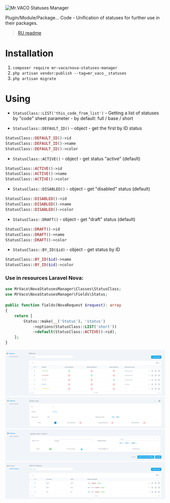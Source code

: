![Mr.VACO Statuses Manager](https://preview.dragon-code.pro/Mr.VACO/Statuses%20Manager.svg?pretty-title=0&github%5Brepository%5D=MrVACO%2FNovaStatusesManager&mode=auto)

Plugin/Module/Package... Code - Unification of statuses for further use in their packages.

> [RU readme](https://github.com/MrVACO/NovaStatusesManager/blob/main/README.ru.md)

# Installation

1. ```composer require mr-vaco/nova-statuses-manager```
2. ```php artisan vendor:publish --tag=mr_vaco__statuses```
3. ```php artisan migrate```

# Using

- ```StatusClass::LIST('this_code_from_list')``` - Getting a list of statuses by "code" sheet parameter - by default: full / base / short

- ```StatusClass::DEFAULT_ID()``` - object - get the first by ID status

```php
StatusClass::DEFAULT_ID()->id
StatusClass::DEFAULT_ID()->name
StatusClass::DEFAULT_ID()->color
```

- ```StatusClass::ACTIVE()``` - object - get status "active" (default)

```php
StatusClass::ACTIVE()->id
StatusClass::ACTIVE()->name
StatusClass::ACTIVE()->color
```

- ```StatusClass::DISABLED()``` - object - get "disabled" status (default)

```php
StatusClass::DISABLED()->id
StatusClass::DISABLED()->name
StatusClass::DISABLED()->color
```

- ```StatusClass::DRAFT()``` - object - get "draft" status (default)

```php
StatusClass::DRAFT()->id
StatusClass::DRAFT()->name
StatusClass::DRAFT()->color
```

- ```StatusClass::BY_ID($id)``` - object - get status by ID

```php
StatusClass::BY_ID($id)->name
StatusClass::BY_ID($id)->color
```

### Use in resources Laravel Nova:

```php
use MrVaco\NovaStatusesManager\Classes\StatusClass;
use MrVaco\NovaStatusesManager\Fields\Status;

public function fields(NovaRequest $request): array
{
    return [
        Status::make(__('Status'), 'status')
            ->options(StatusClass::LIST('short'))
            ->default(StatusClass::ACTIVE()->id),
    ];
}
```

![Statuses Index](screenshots/statuses-index.png)
![Statuses Detail](screenshots/statuses-detail.png)
![Statuses Form](screenshots/statuses-form.png)
![Statuses List Index](screenshots/statuses-list-index.png)
